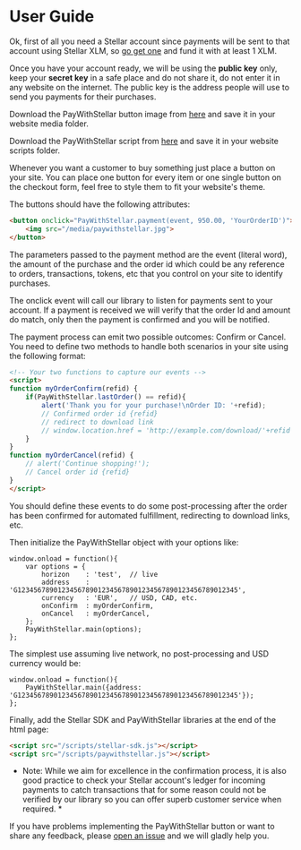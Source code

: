 # User Guide

Ok, first of all you need a Stellar account since payments will be sent to that account using Stellar XLM, so [go get one](https://www.stellar.org/account-viewer) and fund it with at least 1 XLM.

Once you have your account ready, we will be using the **public key** only, keep your **secret key** in a safe place and do not share it, do not enter it in any website on the internet. The public key is the address people will use to send you payments for their purchases.

Download the PayWithStellar button image from [here](https://github.com/kuyawa/PayWithStellar/blob/master/media/paywithstellar.jpg) and save it in your website media folder.

Download the PayWithStellar script from [here](https://github.com/kuyawa/PayWithStellar/tree/master/scripts) and save it in your website scripts folder.

Whenever you want a customer to buy something just place a button on your site. You can place one button for every item or one single button on the checkout form, feel free to style them to fit your website's theme.

The buttons should have the following attributes:

````HTML
<button onclick="PayWithStellar.payment(event, 950.00, 'YourOrderID')">
    <img src="/media/paywithstellar.jpg">
</button>
````
The parameters passed to the payment method are the event (literal word), the amount of the purchase and the order id which could be any reference to orders, transactions, tokens, etc that you control on your site to identify purchases.

The onclick event will call our library to listen for payments sent to your account. If a payment is received we will verify that the order Id and amount do match, only then the payment is confirmed and you will be notified.

The payment process can emit two possible outcomes: Confirm or Cancel. You need to define two methods to handle both scenarios in your site using the following format:

````HTML
<!-- Your two functions to capture our events -->
<script>
function myOrderConfirm(refid) {
    if(PayWithStellar.lastOrder() == refid){
        alert('Thank you for your purchase!\nOrder ID: '+refid);
        // Confirmed order id {refid}
        // redirect to download link
        // window.location.href = 'http://example.com/download/'+refid
    }
}
function myOrderCancel(refid) {
    // alert('Continue shopping!');
    // Cancel order id {refid}
}
</script>
````

You should define these events to do some post-processing after the order has been confirmed for automated fulfillment, redirecting to download links, etc.

Then initialize the PayWithStellar object with your options like:

````JS
window.onload = function(){ 
    var options = {
        horizon    : 'test',  // live
        address    : 'G1234567890123456789012345678901234567890123456789012345',
        currency   : 'EUR',   // USD, CAD, etc.
        onConfirm  : myOrderConfirm,
        onCancel   : myOrderCancel,
    };
    PayWithStellar.main(options);
};
````

The simplest use assuming live network, no post-processing and USD currency would be:

````JS
window.onload = function(){ 
    PayWithStellar.main({address: 'G1234567890123456789012345678901234567890123456789012345'});
};
````

Finally, add the Stellar SDK and PayWithStellar libraries at the end of the html page:

````HTML
<script src="/scripts/stellar-sdk.js"></script>
<script src="/scripts/paywithstellar.js"></script>
````

* Note: While we aim for excellence in the confirmation process, it is also good practice to check your Stellar account's ledger for incoming payments to catch transactions that for some reason could not be verified by our library so you can offer superb customer service when required. *

If you have problems implementing the PayWithStellar button or want to share any feedback, please [open an issue](https://github.com/kuyawa/PayWithStellar/issues) and we will gladly help you.

